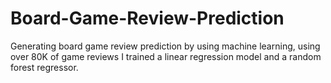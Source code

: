 # Board-Game-Review-Prediction

Generating board game review prediction by using machine learning, using over 80K of game reviews I trained a linear regression model and a random forest regressor.
